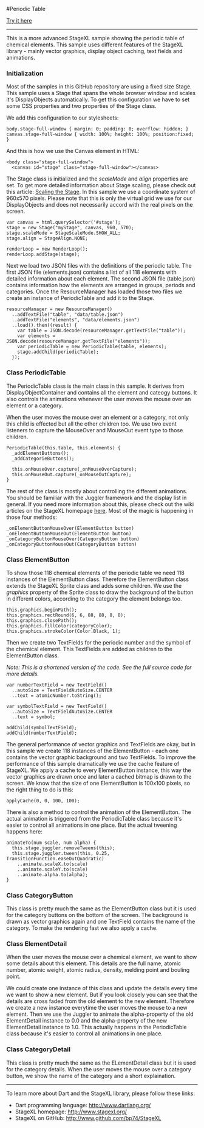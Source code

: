 #Periodic Table

[Try it here](http://www.stagexl.org/samples/periodic_table/ "StageXL Periodic Table Sample")

---

This is a more advanced StageXL sample showing the periodic table of chemical elements. This sample uses different features of the StageXL library - mainly vector graphics, display object caching, text fields and animations.

### Initialization

Most of the samples in this GitHub repository are using a fixed size Stage. This sample uses a Stage that spans the whole browser window and scales it's DisplayObjects automatically. To get this configuration we have to set some CSS properties and two properties of the Stage class.

We add this configuration to our stylesheets: 

    body.stage-full-window { margin: 0; padding: 0; overflow: hidden; }
    canvas.stage-full-window { width: 100%; height: 100%; position:fixed; }
  
And this is how we use the Canvas element in HTML:
   
    <body class="stage-full-window">
      <canvas id="stage" class="stage-full-window"></canvas>
 
The Stage class is initialized and the *scaleMode* and *align* properties are set. To get more detailed information about Stage scaling, please check out this article: [Scaling the Stage](http://www.stagexl.org/docs/wiki-articles.html?article=stagescale "Scaling the Stage"). In this sample we use a coordinate system of 960x570 pixels. Please note that this is only the virtual grid we use for our DisplayObjects and does not necessarily accord with the real pixels on the screen. 

    var canvas = html.querySelector('#stage');
    stage = new Stage("myStage", canvas, 960, 570);
    stage.scaleMode = StageScaleMode.SHOW_ALL;
    stage.align = StageAlign.NONE;

    renderLoop = new RenderLoop();
    renderLoop.addStage(stage);

Next we load two JSON files with the definitions of the periodic table. The first JSON file (elements.json) contains a list of all 118 elements with detailed information about each element. The second JSON file (table.json) contains information how the elements are arranged in groups, periods and categories. Once the ResourceManager has loaded those two files we create an instance of PeriodicTable and add it to the Stage. 

    resourceManager = new ResourceManager()
      ..addTextFile("table", "data/table.json")
      ..addTextFile("elements", "data/elements.json")
      ..load().then((result) {
        var table = JSON.decode(resourceManager.getTextFile("table"));
        var elements = JSON.decode(resourceManager.getTextFile("elements"));
        var periodicTable = new PeriodicTable(table, elements);
        stage.addChild(periodicTable);
      });

### Class PeriodicTable

The PeriodicTable class is the main class in this sample. It derives from DisplayObjectContainer and contains all the element and cateogy buttons. It also controls the animations whenever the user moves the mouse over an element or a category. 

When the user moves the mouse over an element or a category, not only this child is effected but all the other children too. We use two event listeners to capture the MouseOver and MouseOut event type to those children. 

    PeriodicTable(this.table, this.elements) {
      _addElementButtons();
      _addCategorieButtons();

      this.onMouseOver.capture(_onMouseOverCapture);
      this.onMouseOut.capture(_onMouseOutCapture);
    }

The rest of the class is mostly about controlling the different animations. You should be familiar with the Juggler framework and the display list in general. If you need more information about this, please check out the wiki articles on the StageXL homepage [here](http://www.stagexl.org/docs/wiki-articles.html "Wiki Articles"). Most of the magic is happening in those four methods:

    _onElementButtonMouseOver(ElementButton button)  
    _onElementButtonMouseOut(ElementButton button)
    _onCategoryButtonMouseOver(CategoryButton button)
    _onCategoryButtonMouseOut(CategoryButton button)

### Class ElementButton

To show those 118 chemical elements of the periodic table we need 118 instances of the ElementButton class. Therefore the ElementButton class extends the StageXL Sprite class and adds some children. We use the *graphics* property of the Sprite class to draw the background of the button in different colors, according to the category the element belongs too.

    this.graphics.beginPath();
    this.graphics.rectRound(6, 6, 88, 88, 8, 8);
    this.graphics.closePath();
    this.graphics.fillColor(categoryColor);
    this.graphics.strokeColor(Color.Black, 1);

Then we create two TextFields for the periodic number and the symbol of the chemical element. This TextFields are added as children to the ElementButton class.

*Note: This is a shortened version of the code. See the full source code for more details.*

    var numberTextField = new TextField()
      ..autoSize = TextFieldAutoSize.CENTER
      ..text = atomicNumber.toString();

    var symbolTextField = new TextField()
      ..autoSize = TextFieldAutoSize.CENTER
      ..text = symbol;

    addChild(symbolTextField);
    addChild(numberTextField);

The general performance of vector graphics and TextFields are okay, but in this sample we create 118 instances of the ElementButton - each one contains the vector graphic background and two TextFields. To improve the performance of this sample dramatically we use the cache feature of StageXL. We apply a cache to every ElementButton instance, this way the vector graphics are drawn once and later a cached bitmap is drawn to the screen. We know that the size of one ElementButton is 100x100 pixels, so the right thing to do is this:

    applyCache(0, 0, 100, 100);

There is also a method to control the animation of the ElementButton. The actual animation is triggered from the PeriodicTable class because it's easier to control all animations in one place. But the actual tweening happens here:

    animateTo(num scale, num alpha) {
      this.stage.juggler.removeTweens(this);
      this.stage.juggler.tween(this, 0.25, TransitionFunction.easeOutQuadratic)
        ..animate.scaleX.to(scale)
        ..animate.scaleY.to(scale)
        ..animate.alpha.to(alpha);
    }

### Class CategoryButton

This class is pretty much the same as the ElementButton class but it is used for the category buttons on the bottom of the screen. The background is drawn as vector graphics again and one TextField contains the name of the category. To make the rendering fast we also apply a cache.

### Class ElementDetail

When the user moves the mouse over a chemical element, we want to show some details about this element. This details are the full name, atomic number, atomic weight, atomic radius, density, melding point and bouling point.

We could create one instance of this class and update the details every time we want to show a new element. But if you look closely you can see that the details are cross faded from the old element to the new element. Therefore we create a new instance everytime the user moves the mouse to a new element. Then we use the Juggler to animate the alpha-property of the old ElementDetail instance to 0.0 and the alpha-property of the new ElementDetail instance to 1.0. This actually happens in the PeriodicTable class because it's easier to control all animations in one place.

### Class CategoryDetail

This class is pretty much the same as the ELementDetail class but it is used for the category details. When the user moves the mouse over a category button, we show the name of the category and a short explaination.

---

To learn more about Dart and the StageXL library, please follow these links: 

* Dart programming language: <http://www.dartlang.org/>
* StageXL homepage: <http://www.stagexl.org/>
* StageXL on GitHub: <http://www.github.com/bp74/StageXL>

